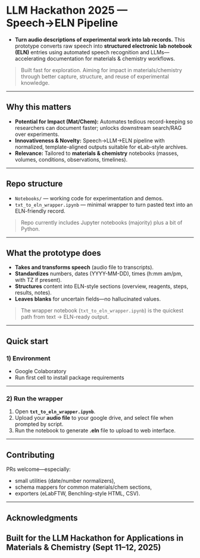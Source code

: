 # LLM Hackathon 2025 — Speech→ELN Pipeline

 - **Turn audio descriptions of experimental work into lab records.** This prototype converts raw speech into **structured electronic lab notebook (ELN)** entries using automated speech recognition and LLMs—accelerating documentation for materials & chemistry workflows.

> Built fast for exploration. Aiming for impact in materials/chemistry through better capture, structure, and reuse of experimental knowledge.

---

## Why this matters

- **Potential for Impact (Mat/Chem):** Automates tedious record-keeping so researchers can document faster; unlocks downstream search/RAG over experiments.  
- **Innovativeness & Novelty:** Speech→LLM→ELN pipeline with normalized, template-aligned outputs suitable for eLab-style archives.  
- **Relevance:** Tailored to **materials & chemistry** notebooks (masses, volumes, conditions, observations, timelines).  

---

## Repo structure

- `Notebooks/` — working code for experimentation and demos.
- `txt_to_eln_wrapper.ipynb` — minimal wrapper to turn pasted text into an ELN-friendly record.

> Repo currently includes Jupyter notebooks (majority) plus a bit of Python.

---

## What the prototype does

- **Takes and transforms speech** (audio file to transcripts).
- **Standardizes** numbers, dates (YYYY-MM-DD), times (h:mm am/pm, with TZ if present).
- **Structures** content into ELN-style sections (overview, reagents, steps, results, notes).
- **Leaves blanks** for uncertain fields—no hallucinated values.

> The wrapper notebook (`txt_to_eln_wrapper.ipynb`) is the quickest path from text → ELN-ready output.

---

## Quick start

### 1) Environment

- Google Colaboratory
- Run first cell to install package requirements
---
### 2) Run the wrapper

1. Open **`txt_to_eln_wrapper.ipynb`**.  
2. Upload your **audio file** to your google drive, and select file when prompted by script. 
3. Run the notebook to generate **.eln** file to upload to web interface.

---

## Contributing

PRs welcome—especially:
- small utilities (date/number normalizers),
- schema mappers for common materials/chem sections,
- exporters (eLabFTW, Benchling-style HTML, CSV).

---

## Acknowledgments

Built for the **LLM Hackathon for Applications in Materials & Chemistry (Sept 11–12, 2025)**
---
